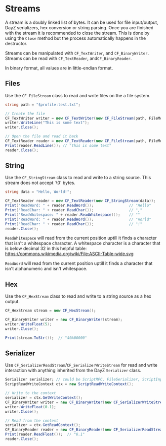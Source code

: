 # Streams

A stream is a doubly linked list of bytes. It can be used for file input/output, DayZ serializers, hex conversion or string parsing. Once you are finished with the stream it is recommended to close the stream. This is done by using the `Close` method but the process automatically happens in the destructor.

Streams can be manipulated with `CF_TextWriter`, and `CF_BinaryWriter`. Streams can be read with `CF_TextReader`, and`CF_BinaryReader`.

In binary format, all values are in little-endian format.

## Files

Use the `CF_FileStream` class to read and write files on the a file system. 

```csharp
string path = "$profile:test.txt";

// Create the file
CF_TextWriter writer = new CF_TextWriter(new CF_FileStream(path, FileMode.WRITE));
writer.WriteLine("This is some text");
writer.Close();

// Open the file and read it back
CF_TextReader reader = new CF_TextReader(new CF_FileStream(path, FileMode.READ));
Print(reader.ReadLine()); // "This is some text"
reader.Close();
```

## String

Use the `CF_StringStream` class to read and write to a string source. This stream does not accept '\0' bytes.

```csharp
string data = "Hello, World!";

CF_TextReader reader = new CF_TextReader(new CF_StringStream(data));
Print("ReadWord: " + reader.ReadWord());				// "Hello"
Print("ReadChar: " + reader.ReadChar());				// ","
Print("ReadWhitespace: " + reader.ReadWhitespace());	// ""
Print("ReadWord: " + reader.ReadWord());				// "World"
Print("ReadChar: " + reader.ReadChar());				// "!"
reader.Close();
```

`ReadWhitespace` will read from the current position uptill it finds a character that isn't a whitespace character. A whitespace character is a character that is below decimal 32 in this helpful table: https://commons.wikimedia.org/wiki/File:ASCII-Table-wide.svg 

`ReadWord` will read from the current position uptill it finds a character that isn't alphanumeric and isn't whitespace.

## Hex

Use the `CF_HexStream` class to read and write to a string source as a hex output.

```csharp
CF_HexStream stream = new CF_HexStream();

CF_BinaryWriter writer = new CF_BinaryWriter(stream);
writer.WriteFloat(5);
writer.Close();

Print(stream.ToStr());	// "40A00000"
```

## Serializer

Use `CF_SerializerReadStream`/`CF_SerializerWriteStream` for read and write interaction with anything inherited from the DayZ `Serializer` class.

```csharp
Serializer serializer; // could be ScriptRPC, FileSerializer, ScriptInputUserData, anything that inherits from Serializer
ScriptReadWriteContext ctx = new ScriptReadWriteContext();

// Write to the context
serializer = ctx.GetWriteContext();
CF_BinaryWriter writer = new CF_BinaryWriter(new CF_SerializerWriteStream(serializer));
writer.WriteFloat(0.1);
writer.Close();

// Read from the context
serializer = ctx.GetReadContext();
CF_BinaryReader reader = new CF_BinaryReader(new CF_SerializerReadStream(serializer));
Print(reader.ReadFloat());	// "0.1"
reader.Close();
```
